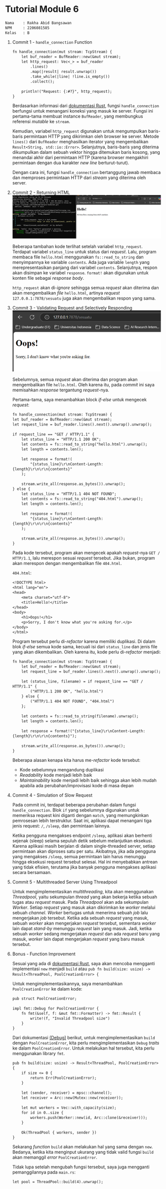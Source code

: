 # Tutorial Module 6

```
Nama    : Rakha Abid Bangsawan
NPM     : 2206081585
Kelas   : B
```

1. Commit 1 - `handle_connection` Function

   ```
   fn handle_connection(mut stream: TcpStream) {
       let buf_reader = BufReader::new(&mut stream);
       let http_request: Vec<_> = buf_reader
           .lines()
           .map(|result| result.unwrap())
           .take_while(|line| !line.is_empty())
           .collect();

       println!("Request: {:#?}", http_request);
   }
   ```

   Berdasarkan informasi dari [dokumentasi Rust](https://doc.rust-lang.org/book/ch20-01-single-threaded.html), fungsi `handle_connection` berfungsi untuk menangani koneksi yang masuk ke server. Fungsi ini pertama-tama membuat instance `BufReader`, yang membungkus referensi *mutable* ke `stream`.

    Kemudian, variabel `http_request` digunakan untuk mengumpulkan baris-baris permintaan HTTP yang dikirimkan oleh browser ke server. Metode `lines()` dari `BufReader` menghasilkan iterator yang mengembalikan `Result<String, std::io::Error>`. Selanjutnya, baris-baris yang diterima dikumpulkan dalam sebuah vektor hingga ditemukan baris kosong, yang menandai akhir dari permintaan HTTP (karena browser mengakhiri permintaan dengan dua karakter *new line* berturut-turut).

    Dengan cara ini, fungsi `handle_connection` bertanggung jawab membaca dan memproses permintaan HTTP dari *stream* yang diterima oleh server.


2. Commit 2 - Returning HTML
    ![alt text](image.png)

    Beberapa tambahan kode terlihat setelah variabel `http_request`. Terdapat variabel `status_line` untuk status dari *request*. Lalu, program membaca file `hello.html` menggunakan `fs::read_to_string` dan menyimpannya ke variable `contents`. Ada juga variable `length` yang merepresentasikan panjang dari variabel `contents`. Selanjutnya, respon akan disimpan ke variabel `response`. `format!` akan digunakan untuk konten file sebagai *response body*. 

    `http_request` akan di-*ignore* sehingga semua *request* akan diterima dan akan mengembalikan *file* `hello.html`, artinya *request* `127.0.0.1:7878/sesuatu` juga akan mengembalikan respon yang sama.

3. Commit 3 - Validating Request and Selectively Responding
   ![alt text](image-1.png)
    
    Sebelumnya, semua *request* akan diterima dan program akan mengembalikan file `hello.html`. Oleh karena itu, pada *commit* ini saya memisahkan *response* tergantung *request*-nya.

    Pertama-tama, saya menambahkan block *if-else* untuk mengecek *request*:
    ```
    fn handle_connection(mut stream: TcpStream) {
    let buf_reader = BufReader::new(&mut stream);
    let request_line = buf_reader.lines().next().unwrap().unwrap();

    if request_line == "GET / HTTP/1.1" {
        let status_line = "HTTP/1.1 200 OK";
        let contents = fs::read_to_string("hello.html").unwrap();
        let length = contents.len();

        let response = format!(
            "{status_line}\r\nContent-Length: {length}\r\n\r\n{contents}"
        );

        stream.write_all(response.as_bytes()).unwrap();
    } else {
        let status_line = "HTTP/1.1 404 NOT FOUND";
        let contents = fs::read_to_string("404.html").unwrap();
        let length = contents.len();

        let response = format!(
            "{status_line}\r\nContent-Length: {length}\r\n\r\n{contents}"
        );

        stream.write_all(response.as_bytes()).unwrap();
    }
    ```

    Pada kode tersebut, program akan mengecek apakah *request*-nya `GET / HTTP/1.1`, lalu merespon sesuai *request* tersebut. Jika bukan, program akan merespon dengan mengembalikan file `404.html`.

    `404.html`:
    ```
    <!DOCTYPE html>
    <html lang="en">
    <head>
        <meta charset="utf-8">
        <title>Hello!</title>
    </head>
    <body>
        <h1>Oops!</h1>
        <p>Sorry, I don't know what you're asking for.</p>
    </body>
    </html>
    ```

    Program tersebut perlu di-*refactor* karena memiliki duplikasi. Di dalam blok *if-else* semua kode sama, kecuali isi dari `status_line` dan jenis file yang akan dikembalikan. Oleh karena itu, kode perlu di-*refactor* menjadi:

    ```
    fn handle_connection(mut stream: TcpStream) {
        let buf_reader = BufReader::new(&mut stream);
        let request_line = buf_reader.lines().next().unwrap().unwrap();

        let (status_line, filename) = if request_line == "GET / HTTP/1.1" {
            ("HTTP/1.1 200 OK", "hello.html")
        } else {
            ("HTTP/1.1 404 NOT FOUND", "404.html")
        };

        let contents = fs::read_to_string(filename).unwrap();
        let length = contents.len();

        let response = format!("{status_line}\r\nContent-Length: {length}\r\n\r\n{contents}");

        stream.write_all(response.as_bytes()).unwrap();
    }
    ```

    Beberapa alasan kenapa kita harus me-*refactor* kode tersebut:
    - Kode sebelumnya mengandung duplikasi
    - *Readability* kode menjadi lebih baik
    - *Maintainability* kode menjadi lebih baik sehingga akan lebih mudah apabila ada perubahan/improvisasi kode di masa depan

4. Commit 4 - Simulation of Slow Request
   
   Pada commit ini, terdapat beberapa perubahan dalam fungsi `handle_connection`. Blok `if` yang sebelumnya digunakan untuk memeriksa request kini diganti dengan `match`, yang memungkinkan pemrosesan lebih terstruktur. Saat ini, aplikasi dapat menangani tiga jenis request: `/`, `/sleep`, dan permintaan lainnya.
   
   Ketika pengguna mengakses endpoint `/sleep`, aplikasi akan berhenti sejenak (sleep) selama sepuluh detik sebelum melanjutkan eksekusi. Karena aplikasi masih berjalan di dalam single-threaded server, setiap permintaan akan diproses satu per satu. Akibatnya, jika ada pengguna yang mengakses `/sleep`, semua permintaan lain harus menunggu hingga eksekusi request tersebut selesai. Hal ini menyebabkan antrean yang tidak efisien, terutama jika banyak pengguna mengakses aplikasi secara bersamaan.

5. Commit 5 - Multithreaded Server Using Threadpool

    Untuk mengimplementasikan *multithreading*, kita akan menggunakan *Threadpool*, yaitu sekumpulan *thread* yang akan bekerja ketika sebuah tugas atau *request* masuk. Pada *Threadpool* akan ada sekumpulan *Worker*. Setiap *request* yang masuk akan dikirimkan ke *worker* melalui sebuah *channel*. *Worker* bertugas untuk menerima sebuah *job* lalu mengerjakan *job* tersebut. Ketika ada sebuah *request* yang masuk, sebuah *worker* akan mengerjakan *request* tersebut, sementara *worker* lain dapat *stand-by* menunggu *request* lain yang masuk. Jadi, ketika sebuah *worker* sedang mengerjakan *request* dan ada *request* baru yang masuk, *worker* lain dapat mengerjakan *request* yang baru masuk tersebut. 

6. Bonus - Function Improvement
    
    Sesuai yang ada di [dokumentasi Rust](https://rust-book.cs.brown.edu/ch20-02-multithreaded.html), saya akan mencoba mengganti implementasi `new` menjadi `build` atau `pub fn build(size: usize) -> Result<ThreadPool, PoolCreationError> {`

    Untuk mengimplementasikannya, saya menambahkan `PoolCreationError` ke dalam kode:
    ```
    pub struct PoolCreationError;

    impl fmt::Debug for PoolCreationError {
        fn fmt(&self, f: &mut fmt::Formatter) -> fmt::Result {
            write!(f, "Invalid Threadpool size")
        }
    }
    ```

    Dari dokumentasi [(Debug)](https://doc.rust-lang.org/std/fmt/trait.Debug.html) berikut, untuk mengimplementasikan `build` dengan `PoolCreationError`, kita perlu mengimplementasikan `Debug` *traits* ke dalam `PoolCreationError`. Untuk melakukan hal tersebut, kita perlu menggunakan library `fmt`.

    ```
    pub fn build(size: usize) -> Result<ThreadPool, PoolCreationError> {
        if size <= 0 {
            return Err(PoolCreationError);
        }

        let (sender, receiver) = mpsc::channel();
        let receiver = Arc::new(Mutex::new(receiver));

        let mut workers = Vec::with_capacity(size);
        for id in 0..size {
            workers.push(Worker::new(id, Arc::clone(&receiver)));
        }

        Ok(ThreadPool { workers, sender })
    }
    ```

    Sekarang *function* `build` akan melakukan hal yang sama dengan `new`. Bedanya, ketika kita menginput ukurang yang tidak valid fungsi `build` akan memanggil *error* `PoolCreationError`.

    Tidak lupa setelah mengubah fungsi tersebut, saya juga mengganti pemanggilannya pada `main.rs`:
    ```
    let pool = ThreadPool::build(4).unwrap();
    ```